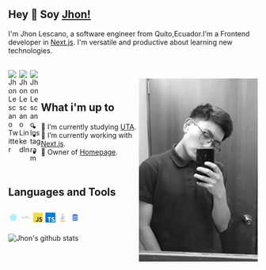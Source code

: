 ## Hey 👋 Soy [Jhon!](https://mejhon.dev)
I'm Jhon Lescano, a software engineer from Quito,Ecuador.I'm a Frontend developer in [Next.js](https://nextjs.org). I'm versatile and productive about learning new technologies.

<br/>

<a href="https://twitter.com/jhonson_lc">
<img align="left" alt="Jhon Lescano Twitter" width="22px" src="https://icongr.am/fontawesome/twitter.svg?size=128&color=70c8ff" />
</a>
<a href="https://www.linkedin.com/in/jhonlescano/">
<img align="left" alt="Jhon Lescano LinkedIn" width="22px" src="https://icongr.am/fontawesome/linkedin.svg?size=128&color=70c8ff" />
</a>
<a href="https://www.instagram.com/jhonson.lc/">
<img align="left" alt="Jhon Lescano Instagram" width="22px" src="https://icongr.am/fontawesome/instagram.svg?size=128&color=70c8ff" />
</a>

<br />

<img align="right" alt="GIF" src="./assets/profile2.jpg" width="240px" />

<br />

## What i'm up to

- 🔭 I’m currently studying [UTA](https://www.uta.edu.ec/).
- 🌱 I’m currently working with [Next.js](https://nextjs.org).
- 👯 Owner of [Homepage](https://jhonson.dev).

<br />

## Languages and Tools
<code><img height="20" src="https://github.com/github/explore/blob/ad60129d8fdfead3eb0e7ac3f25746e24b2bd0c8/topics/react/react.png"></code>
<code><img height="20" src="https://github.com/github/explore/blob/ad60129d8fdfead3eb0e7ac3f25746e24b2bd0c8/topics/nextjs/nextjs.png"></code>
<code><img height="20" src="https://github.com/github/explore/blob/ad60129d8fdfead3eb0e7ac3f25746e24b2bd0c8/topics/javascript/javascript.png"></code>
<code><img height="20" src="https://github.com/github/explore/blob/ad60129d8fdfead3eb0e7ac3f25746e24b2bd0c8/topics/typescript/typescript.png"></code>
<code><img height="20" src="https://github.com/github/explore/blob/ad60129d8fdfead3eb0e7ac3f25746e24b2bd0c8/topics/java/java.png"></code>
<code><img height="20" src="https://github.com/github/explore/blob/ad60129d8fdfead3eb0e7ac3f25746e24b2bd0c8/topics/sql/sql.png"></code>
---

![Jhon's github stats](https://github-readme-stats.vercel.app/api?username=jhonson-lc&show_icons=true&hide_border=true)